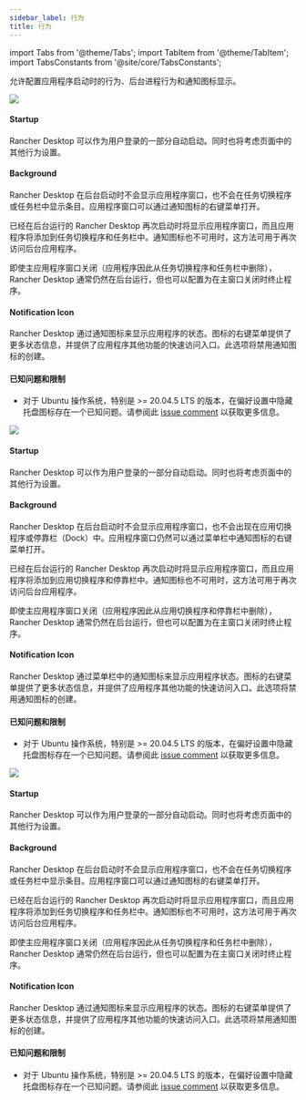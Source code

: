 ```yaml
---
sidebar_label: 行为
title: 行为
---
```


import Tabs from '@theme/Tabs';
import TabItem from '@theme/TabItem';
import TabsConstants from '@site/core/TabsConstants';

允许配置应用程序启动时的行为、后台进程行为和通知图标显示。

<Tabs groupId="os" defaultValue={TabsConstants.defaultOs}>
<TabItem value="Windows">

![](https://suse-rancher-media.s3.amazonaws.com/desktop/v1.9/preferences/Windows_application_tabBehavior.png)

#### Startup

Rancher Desktop 可以作为用户登录的一部分自动启动。同时也将考虑页面中的其他行为设置。

#### Background

Rancher Desktop 在后台启动时不会显示应用程序窗口，也不会在任务切换程序或任务栏中显示条目。应用程序窗口可以通过通知图标的右键菜单打开。

已经在后台运行的 Rancher Desktop 再次启动时将显示应用程序窗口，而且应用程序将添加到任务切换程序和任务栏中。通知图标也不可用时，这方法可用于再次访问后台应用程序。

即使主应用程序窗口关闭（应用程序因此从任务切换程序和任务栏中删除），Rancher Desktop 通常仍然在后台运行，但也可以配置为在主窗口关闭时终止程序。

#### Notification Icon

Rancher Desktop 通过通知图标来显示应用程序的状态。图标的右键菜单提供了更多状态信息，并提供了应用程序其他功能的快速访问入口。此选项将禁用通知图标的创建。

#### 已知问题和限制

* 对于 Ubuntu 操作系统，特别是 >= 20.04.5 LTS 的版本，在偏好设置中隐藏托盘图标存在一个已知问题。请参阅此 [issue comment](https://github.com/rancher-sandbox/rancher-desktop/issues/4205#issuecomment-1533750167) 以获取更多信息。

</TabItem>
<TabItem value="macOS">

![](https://suse-rancher-media.s3.amazonaws.com/desktop/v1.9/preferences/macOS_application_tabBehavior.png)

#### Startup

Rancher Desktop 可以作为用户登录的一部分自动启动。同时也将考虑页面中的其他行为设置。

#### Background

Rancher Desktop 在后台启动时不会显示应用程序窗口，也不会出现在应用切换程序或停靠栏（Dock）中。应用程序窗口仍然可以通过菜单栏中通知图标的右键菜单打开。

已经在后台运行的 Rancher Desktop 再次启动时将显示应用程序窗口，而且应用程序将添加到应用切换程序和停靠栏中。通知图标也不可用时，这方法可用于再次访问后台应用程序。

即使主应用程序窗口关闭（应用程序因此从应用切换程序和停靠栏中删除），Rancher Desktop 通常仍然在后台运行，但也可以配置为在主窗口关闭时终止程序。

#### Notification Icon

Rancher Desktop 通过菜单栏中的通知图标来显示应用程序状态。图标的右键菜单提供了更多状态信息，并提供了应用程序其他功能的快速访问入口。此选项将禁用通知图标的创建。

#### 已知问题和限制

* 对于 Ubuntu 操作系统，特别是 >= 20.04.5 LTS 的版本，在偏好设置中隐藏托盘图标存在一个已知问题。请参阅此 [issue comment](https://github.com/rancher-sandbox/rancher-desktop/issues/4205#issuecomment-1533750167) 以获取更多信息。

</TabItem>
<TabItem value="Linux">

![](https://suse-rancher-media.s3.amazonaws.com/desktop/v1.9/preferences/Linux_application_tabBehavior.png)

#### Startup

Rancher Desktop 可以作为用户登录的一部分自动启动。同时也将考虑页面中的其他行为设置。

#### Background

Rancher Desktop 在后台启动时不会显示应用程序窗口，也不会在任务切换程序或任务栏中显示条目。应用程序窗口可以通过通知图标的右键菜单打开。

已经在后台运行的 Rancher Desktop 再次启动时将显示应用程序窗口，而且应用程序将添加到任务切换程序和任务栏中。通知图标也不可用时，这方法可用于再次访问后台应用程序。

即使主应用程序窗口关闭（应用程序因此从任务切换程序和任务栏中删除），Rancher Desktop 通常仍然在后台运行，但也可以配置为在主窗口关闭时终止程序。

#### Notification Icon

Rancher Desktop 通过通知图标来显示应用程序的状态。图标的右键菜单提供了更多状态信息，并提供了应用程序其他功能的快速访问入口。此选项将禁用通知图标的创建。

#### 已知问题和限制

* 对于 Ubuntu 操作系统，特别是 >= 20.04.5 LTS 的版本，在偏好设置中隐藏托盘图标存在一个已知问题。请参阅此 [issue comment](https://github.com/rancher-sandbox/rancher-desktop/issues/4205#issuecomment-1533750167) 以获取更多信息。

</TabItem>
</Tabs>
